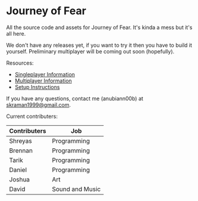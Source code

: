 Journey of Fear
===============

All the source code and assets for Journey of Fear. It's kinda a mess but it's all here.

We don't have any releases yet, if you want to try it then you have to build it yourself.
Preliminary multiplayer will be coming out soon (hopefully).

Resources:

* [Singleplayer Information](info/singleplayer_info.txt)
* [Multiplayer Information](info/multiplayer_info.md)
* [Setup Instructions](info/setup.md)

If you have any questions, contact me (anubiann00b) at skraman1999@gmail.com.

Current contributers:

|    Contributers   |      Job      |
| ------------- | ------------- |
| Shreyas       | Programming   |
| Brennan       | Programming   |
| Tarik         | Programming   |
| Daniel        | Programming   |
| Joshua        | Art   |
| David         | Sound and Music   |
